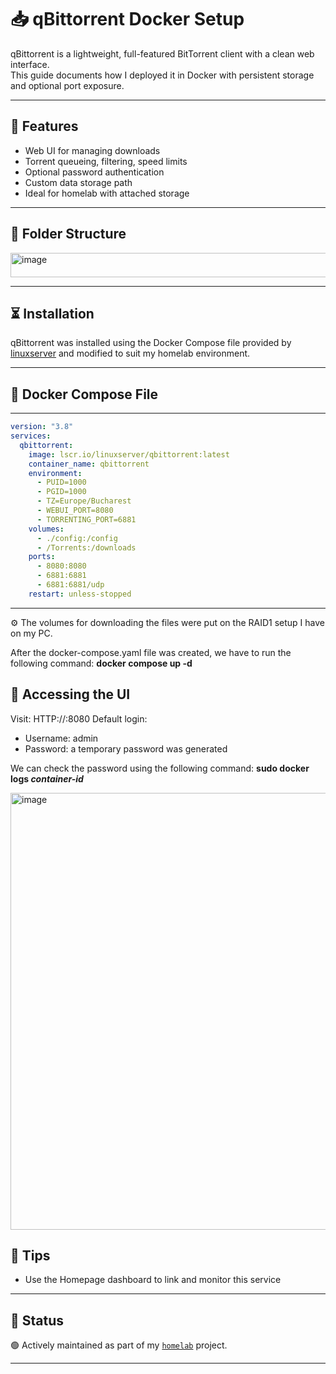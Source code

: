 # 📥 qBittorrent Docker Setup

qBittorrent is a lightweight, full-featured BitTorrent client with a clean web interface.  
This guide documents how I deployed it in Docker with persistent storage and optional port exposure.

---

## 🔧 Features

- Web UI for managing downloads
- Torrent queueing, filtering, speed limits
- Optional password authentication
- Custom data storage path
- Ideal for homelab with attached storage

---

## 🧱 Folder Structure

<img width="528" height="39" alt="image" src="https://github.com/user-attachments/assets/f71f55bd-bba4-4e66-809a-175b448550e5" />

---

## ⏳ Installation

qBittorrent was installed using the Docker Compose file provided by [linuxserver](https://hub.docker.com/r/linuxserver/qbittorrent) and modified to suit my homelab environment.

---

## 🐳 Docker Compose File

---

```yaml
version: "3.8"
services:
  qbittorrent:
    image: lscr.io/linuxserver/qbittorrent:latest
    container_name: qbittorrent
    environment:
      - PUID=1000
      - PGID=1000
      - TZ=Europe/Bucharest
      - WEBUI_PORT=8080
      - TORRENTING_PORT=6881
    volumes:
      - ./config:/config
      - /Torrents:/downloads
    ports:
      - 8080:8080
      - 6881:6881
      - 6881:6881/udp
    restart: unless-stopped
```
---

⚙️ The volumes for downloading the files were put on the RAID1 setup I have on my PC.

After the docker-compose.yaml file was created, we have to run the following command: **docker compose up -d**

## 🔐 Accessing the UI

Visit: HTTP://<your-ip>:8080
Default login:
  - Username: admin
  - Password: a temporary password was generated

We can check the password using the following command: **sudo docker logs *container-id***

<img width="933" height="699" alt="image" src="https://github.com/user-attachments/assets/2acae4e8-1ee8-433c-ad69-556c58fa84d0" />

## 🧠 Tips

- Use the Homepage dashboard to link and monitor this service

---

## 🚧 Status

🟢 Actively maintained as part of my [`homelab`](https://github.com/raoulmoise/homelab) project.

---

